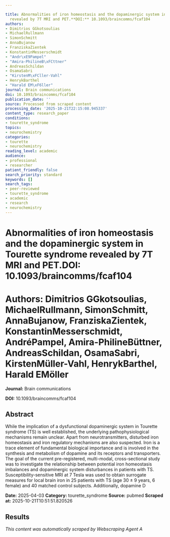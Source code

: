 ```yaml
---

title: Abnormalities of iron homeostasis and the dopaminergic system in Tourette syndrome
  revealed by 7T MRI and PET.**DOI:** 10.1093/braincomms/fcaf104
authors:
- Dimitrios GGkotsoulias
- MichaelRullmann
- SimonSchmitt
- AnnaBujanow
- FranziskaZientek
- KonstantinMesserschmidt
- "Andr\xE9Pampel"
- "Amira-PhilineB\xFCttner"
- AndreasSchildan
- OsamaSabri
- "KirstenM\xFCller-Vahl"
- HenrykBarthel
- "Harald EM\xF6ller"
journal: Brain communications
doi: 10.1093/braincomms/fcaf104
publication_date: ''
source: Processed from scraped content
processing_date: '2025-10-21T22:15:08.945337'
content_type: research_paper
conditions:
- tourette_syndrome
topics:
- neurochemistry
categories:
- tourette
- neurochemistry
reading_level: academic
audience:
- professional
- researcher
patient_friendly: false
search_priority: standard
keywords: []
search_tags:
- peer-reviewed
- tourette_syndrome
- academic
- research
- neurochemistry
---
```




# Abnormalities of iron homeostasis and the dopaminergic system in Tourette syndrome revealed by 7T MRI and PET.**DOI:** 10.1093/braincomms/fcaf104

# **Authors:** Dimitrios GGkotsoulias, MichaelRullmann, SimonSchmitt, AnnaBujanow, FranziskaZientek, KonstantinMesserschmidt, AndréPampel, Amira-PhilineBüttner, AndreasSchildan, OsamaSabri, KirstenMüller-Vahl, HenrykBarthel, Harald EMöller

**Journal:** Brain communications

**DOI:** 10.1093/braincomms/fcaf104

## Abstract

While the implication of a dysfunctional dopaminergic system in Tourette syndrome (TS) is well established, the underlying pathophysiological mechanisms remain unclear. Apart from neurotransmitters, disturbed iron homeostasis and iron regulatory mechanisms are also suspected. Iron is a trace element of fundamental biological importance and is involved in the synthesis and metabolism of dopamine and its receptors and transporters. The goal of the current pre-registered, multi-modal, cross-sectional study was to investigate the relationship between potential iron homeostasis imbalances and dopaminergic system disturbances in patients with TS. Susceptibility-sensitive MRI at 7 Tesla was used to obtain surrogate measures for local brain iron in 25 patients with TS (age 30 ± 9 years, 6 female) and 40 matched control subjects. Additionally, dopamine D

**Date:** 2025-04-03
**Category:** tourette_syndrome
**Source:** pubmed
**Scraped at:** 2025-10-21T10:51:51.820526
## Results
*This content was automatically scraped by Webscraping Agent A*